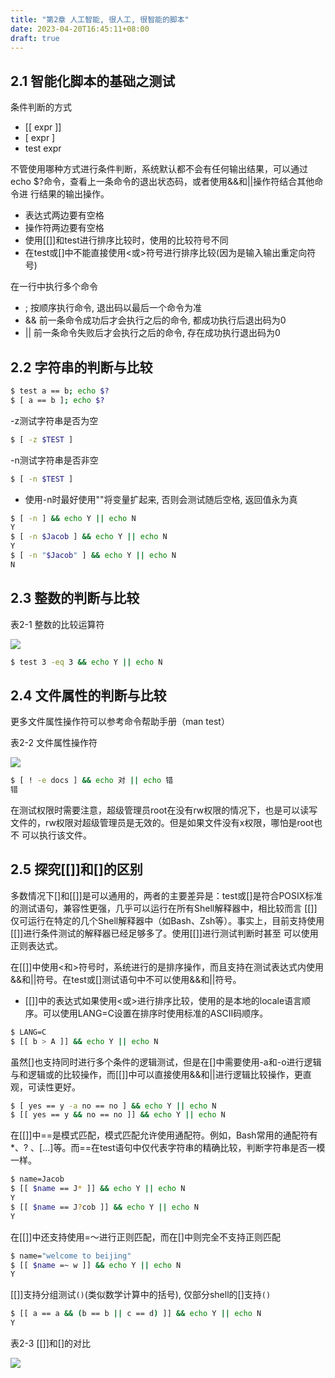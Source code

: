 ```yaml
---
title: "第2章 人工智能, 很人工, 很智能的脚本"
date: 2023-04-20T16:45:11+08:00
draft: true
---
```


## 2.1 智能化脚本的基础之测试

条件判断的方式

- [[ expr ]]
- [ expr ]
- test expr

不管使用哪种方式进行条件判断，系统默认都不会有任何输出结果，可以通过echo $?命令，查看上一条命令的退出状态码，或者使用&&和||操作符结合其他命令进
行结果的输出操作。

- 表达式两边要有空格
- 操作符两边要有空格
- 使用[[]]和test进行排序比较时，使用的比较符号不同
- 在test或[]中不能直接使用<或>符号进行排序比较(因为是输入输出重定向符号)

在一行中执行多个命令

- ; 按顺序执行命令, 退出码以最后一个命令为准
- && 前一条命令成功后才会执行之后的命令, 都成功执行后退出码为0
- || 前一条命令失败后才会执行之后的命令, 存在成功执行退出码为0

## 2.2 字符串的判断与比较

```bash
$ test a == b; echo $?
$ [ a == b ]; echo $?
```

-z测试字符串是否为空

```bash
$ [ -z $TEST ]
```

-n测试字符串是否非空

```bash
$ [ -n $TEST ]
```

- 使用-n时最好使用""将变量扩起来, 否则会测试随后空格, 返回值永为真

```bash
$ [ -n ] && echo Y || echo N 
Y
$ [ -n $Jacob ] && echo Y || echo N
Y
$ [ -n "$Jacob" ] && echo Y || echo N
N
```

## 2.3 整数的判断与比较

表2-1 整数的比较运算符

![](https://res.weread.qq.com/wrepub/epub_27741237_36)

```bash
$ test 3 -eq 3 && echo Y || echo N
```

## 2.4 文件属性的判断与比较

更多文件属性操作符可以参考命令帮助手册（man test）

表2-2 文件属性操作符

![](https://res.weread.qq.com/wrepub/epub_27741237_37)

```bash
$ [ ! -e docs ] && echo 对 || echo 错
错
```

在测试权限时需要注意，超级管理员root在没有rw权限的情况下，也是可以读写文件的，rw权限对超级管理员是无效的。但是如果文件没有x权限，哪怕是root也不
可以执行该文件。

## 2.5 探究[[]]和[]的区别

多数情况下[]和[[]]是可以通用的，两者的主要差异是：test或[]是符合POSIX标准的测试语句，兼容性更强，几乎可以运行在所有Shell解释器中，相比较而言
[[]]仅可运行在特定的几个Shell解释器中（如Bash、Zsh等）。事实上，目前支持使用[[]]进行条件测试的解释器已经足够多了。使用[[]]进行测试判断时甚至
可以使用正则表达式。

在[[]]中使用<和>符号时，系统进行的是排序操作，而且支持在测试表达式内使用&&和||符号。在test或[]测试语句中不可以使用&&和||符号。

- [[]]中的表达式如果使用<或>进行排序比较，使用的是本地的locale语言顺序。可以使用LANG=C设置在排序时使用标准的ASCII码顺序。

```bash
$ LANG=C
$ [[ b > A ]] && echo Y || echo N
```

虽然[]也支持同时进行多个条件的逻辑测试，但是在[]中需要使用-a和-o进行逻辑与和逻辑或的比较操作，而[[]]中可以直接使用&&和||进行逻辑比较操作，更直
观，可读性更好。

```bash
$ [ yes == y -a no == no ] && echo Y || echo N
$ [[ yes == y && no == no ]] && echo Y || echo N
```

在[[]]中==是模式匹配，模式匹配允许使用通配符。例如，Bash常用的通配符有*、? 、[…]等。而==在test语句中仅代表字符串的精确比较，判断字符串是否一模
一样。

```bash
$ name=Jacob
$ [[ $name == J* ]] && echo Y || echo N
Y
$ [[ $name == J?cob ]] && echo Y || echo N
Y
```

在[[]]中还支持使用=～进行正则匹配，而在[]中则完全不支持正则匹配

```bash
$ name="welcome to beijing"                
$ [[ $name =~ w ]] && echo Y || echo N
Y
```

[[]]支持分组测试`()`(类似数学计算中的括号), 仅部分shell的[]支持`()`

```bash
$ [[ a == a && (b == b || c == d) ]] && echo Y || echo N
Y
```

表2-3 [[]]和[]的对比

![](https://res.weread.qq.com/wrepub/epub_27741237_39)
